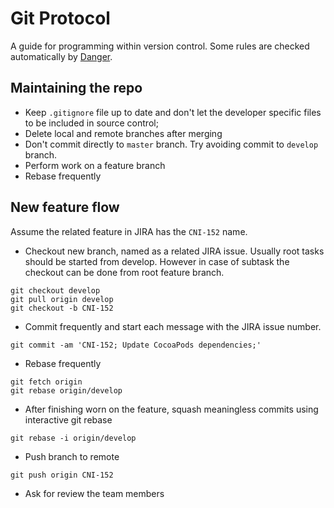 # Git Protocol

A guide for programming within version control. Some rules are checked automatically by [Danger](danger.systems).

## Maintaining the repo

* Keep `.gitignore` file up to date and don't let the developer specific files to be included in source control;
* Delete local and remote branches after merging
* Don't commit directly to `master` branch. Try avoiding commit to `develop` branch.
* Perform work on a feature branch
* Rebase frequently

## New feature flow

Assume the related feature in JIRA has the `CNI-152` name.

* Checkout new branch, named as a related JIRA issue. Usually root tasks should be started from develop. However in case of subtask the checkout can be done from root feature branch.
```
git checkout develop
git pull origin develop
git checkout -b CNI-152
```
* Commit frequently and start each message with the JIRA issue number.
```
git commit -am 'CNI-152; Update CocoaPods dependencies;'
```
* Rebase frequently
```
git fetch origin
git rebase origin/develop
```
* After finishing worn on the feature, squash meaningless commits using interactive git rebase
```
git rebase -i origin/develop
```
* Push branch to remote
```
git push origin CNI-152
```
* Ask for review the team members
